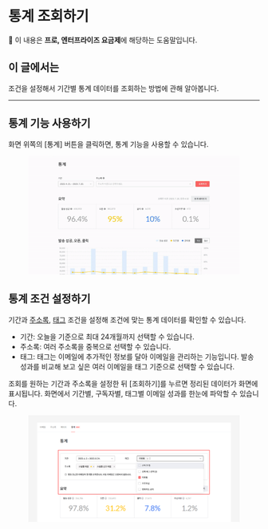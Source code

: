 # 통계 조회하기

💬 이 내용은 **프로, 엔터프라이즈 요금제**에 해당하는 도움말입니다.

## 이 글에서는

조건을 설정해서 기간별 통계 데이터를 조회하는 방법에 관해 알아봅니다.

***

## 통계 기능 사용하기 <a href="#id-01h68bgk0sx8erxf9hhj00s62f" id="id-01h68bgk0sx8erxf9hhj00s62f"></a>

화면 위쪽의 \[통계] 버튼을 클릭하면, 통계 기능을 사용할 수 있습니다.&#x20;

<div data-full-width="false"><figure><img src="../.gitbook/assets/통계 기능 사용하기_1.gif" alt=""><figcaption></figcaption></figure></div>

## 통계 조건 설정하기 <a href="#id-01h5sb5zt1g27gat0xdw1m9mgg" id="id-01h5sb5zt1g27gat0xdw1m9mgg"></a>

기간과 [주소록](broken-reference), [태그](../email/manage/tag.md) 조건을 설정해 조건에 맞는 통계 데이터를 확인할 수 있습니다.

* 기간: 오늘을 기준으로 최대 24개월까지 선택할 수 있습니다.
* 주소록: 여러 주소록을 중복으로 선택할 수 있습니다.
* 태그: 태그는 이메일에 추가적인 정보를 달아 이메일을 관리하는 기능입니다. 발송 성과를 비교해 보고 싶은 여러 이메일을 태그 기준으로 선택할 수 있습니다.

조회를 원하는 기간과 주소록을 설정한 뒤 \[조회하기]를 누르면 정리된 데이터가 화면에 표시됩니다. 화면에서 기간별, 구독자별, 태그별 이메일 성과를 한눈에 파악할 수 있습니다.

<figure><img src="../.gitbook/assets/통계 조회하기_2.png" alt=""><figcaption></figcaption></figure>
